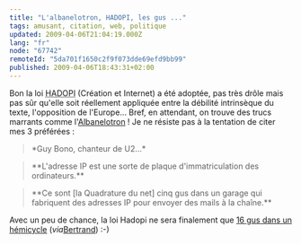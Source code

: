 ```yaml
---
title: "L'albanelotron, HADOPI, les gus ..."
tags: amusant, citation, web, politique
updated: 2009-04-06T21:04:19.000Z
lang: "fr"
node: "67742"
remoteId: "5da701f1650c2f9f073dde69efd9bb99"
published: 2009-04-06T18:43:31+02:00
---
```


Bon la loi <abbr title="Haute Autorité pour la Diffusion des Œuvres et la Protection des droits sur Internet">HADOPI</abbr>  (Création et Internet) a été adoptée, pas très drôle mais pas sûr qu'elle soit réellement appliquée entre la débilité intrinsèque du texte, l'opposition de l'Europe... Bref, en attendant, on trouve des trucs marrants comme l'[Albanelotron](http://albanelotron.001webs.com/) ! Je ne résiste pas à la tentation de citer mes 3 préférées :

<blockquote>
*Guy Bono, chanteur de U2...*
</blockquote>

<blockquote>
**L'adresse IP est une sorte de plaque d'immatriculation des ordinateurs.**
</blockquote>

<blockquote>
**Ce sont [la Quadrature du net] cinq gus dans un garage qui fabriquent des adresses IP pour envoyer des mails à la chaîne.**
</blockquote>


Avec un peu de chance, la loi Hadopi ne sera finalement que [16 gus dans un hémicycle](http://jaffiche.fr/?p=279) (*via*[Bertrand](http://blog.ankh-morpork.net/2009/04/06/hadopi-cest-16-gus-dans-un-hemicycle/)) :-)

